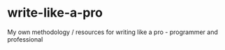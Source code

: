 # write-like-a-pro
My own methodology / resources for writing like a pro - programmer and professional

